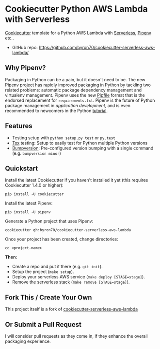 
Cookiecutter Python AWS Lambda with Serverless
===

[Cookiecutter](https://github.com/audreyr/cookiecutter) template for a Python AWS Lambda with [Serverless](https://serverless.com/framework/docs/), [Pipenv]( https://docs.pipenv.org/) etc..

* GitHub repo: https://github.com/byron70/cookiecutter-serverless-aws-lambda/

## Why Pipenv?

Packaging in Python can be a pain, but it doesn't need to be. The new Pipenv project
has rapidly improved packaging in Python by tackling two related problems: automatic
package dependency management and virtualenv management. Pipenv uses the new [Pipfile](https://github.com/pypa/pipfile)
format that is the endorsed replacement for `requirements.txt`. Pipenv is the future of
Python package management in *application development*, and is even recommended to newcomers in the Python 
[tutorial](https://packaging.python.org/tutorials/managing-dependencies/#managing-dependencies).

## Features

* Testing setup with `python setup.py test` or `py.test`
* [Tox](http://testrun.org/tox/) testing: Setup to easily test for Python multiple Python versions
* [Bumpversion](https://github.com/peritus/bumpversion): Pre-configured version bumping with a single command (e.g. `bumpversion minor`)


## Quickstart

Install the latest Cookiecutter if you haven't installed it yet (this requires
Cookiecutter 1.4.0 or higher):

```
pip install -U cookiecutter
```

Install the latest Pipenv:

```
pip install -U pipenv
```

Generate a Python project that uses Pipenv:

```
cookiecutter gh:byron70/cookiecutter-serverless-aws-lambda
```

Once your project has been created, change directories:

```
cd <project-name>
```

**Then:**

* Create a repo and put it there (e.g. `git init`).
* Setup the project (`make setup`).
* Deploy your serverless AWS service (`make deploy [STAGE=stage]`).
* Remove the serverless stack (`make remove [STAGE=stage]`).

## Fork This / Create Your Own

This project itself is a fork of [cookiecutter-serverless-aws-lambda](https://github.com/hypoport/cookiecutter-serverless-aws-lambda)


## Or Submit a Pull Request

I will consider pull requests as they come in, if they enhance the overall packaging experience.


